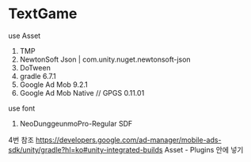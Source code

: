 # TextGame

use Asset
1. TMP
2. NewtonSoft Json | com.unity.nuget.newtonsoft-json
3. DoTween
4. gradle 6.7.1
5. Google Ad Mob 9.2.1
6. Google Ad Mob Native
// GPGS 0.11.01

use font
1. NeoDunggeunmoPro-Regular SDF


4번 참조
https://developers.google.com/ad-manager/mobile-ads-sdk/unity/gradle?hl=ko#unity-integrated-builds
Asset - Plugins 안에 넣기
